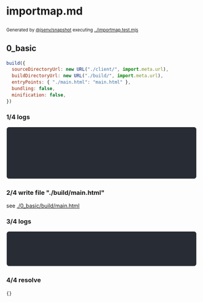 # importmap.md

<sub>
  Generated by <a href="https://github.com/jsenv/core/tree/main/packages/independent/snapshot">@jsenv/snapshot</a> executing <a href="../importmap.test.mjs">../importmap.test.mjs</a>
</sub>

## 0_basic

```js
build({
  sourceDirectoryUrl: new URL("./client/", import.meta.url),
  buildDirectoryUrl: new URL("./build/", import.meta.url),
  entryPoints: { "./main.html": "main.html" },
  bundling: false,
  minification: false,
})
```

### 1/4 logs

![img](0_basic/0_basic_log_group.svg)

### 2/4 write file "./build/main.html"

see [./0_basic/build/main.html](./0_basic/build/main.html)

### 3/4 logs

![img](0_basic/0_basic_log_group_1.svg)

### 4/4 resolve

```js
{}
```